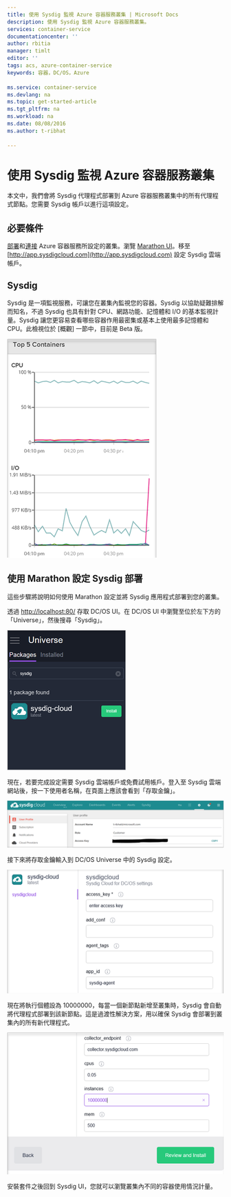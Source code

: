 ```yaml
---
title: 使用 Sysdig 監視 Azure 容器服務叢集 | Microsoft Docs
description: 使用 Sysdig 監視 Azure 容器服務叢集。
services: container-service
documentationcenter: ''
author: rbitia
manager: timlt
editor: ''
tags: acs, azure-container-service
keywords: 容器，DC/OS，Azure

ms.service: container-service
ms.devlang: na
ms.topic: get-started-article
ms.tgt_pltfrm: na
ms.workload: na
ms.date: 08/08/2016
ms.author: t-ribhat

---
```

# 使用 Sysdig 監視 Azure 容器服務叢集
本文中，我們會將 Sysdig 代理程式部署到 Azure 容器服務叢集中的所有代理程式節點。您需要 Sysdig 帳戶以進行這項設定。

## 必要條件
[部署](container-service-deployment.md)和[連接](container-service-connect.md) Azure 容器服務所設定的叢集。瀏覽 [Marathon UI](container-service-mesos-marathon-ui.md)。移至 [http://app.sysdigcloud.com](http://app.sysdigcloud.com) 設定 Sysdig 雲端帳戶。

## Sysdig
Sysdig 是一項監視服務，可讓您在叢集內監視您的容器。Sysdig 以協助疑難排解而知名，不過 Sysdig 也具有針對 CPU、網路功能、記憶體和 I/O 的基本監視計量。Sysdig 讓您更容易查看哪些容器作用最密集或基本上使用最多記憶體和 CPU。此檢視位於 [概觀] 一節中，目前是 Beta 版。

![Sysdig UI](./media/container-service-monitoring-sysdig/sysdig6.png)

## 使用 Marathon 設定 Sysdig 部署
這些步驟將說明如何使用 Marathon 設定並將 Sysdig 應用程式部署到您的叢集。

透過 [http://localhost:80/](http://localhost:80/) 存取 DC/OS UI。在 DC/OS UI 中瀏覽至位於左下方的「Universe」，然後搜尋「Sysdig」。

![DC/OS Universe 中的 Sysdig](./media/container-service-monitoring-sysdig/sysdig1.png)

現在，若要完成設定需要 Sysdig 雲端帳戶或免費試用帳戶。登入至 Sysdig 雲端網站後，按一下使用者名稱，在頁面上應該會看到「存取金鑰」。

![Sysdig API 金鑰](./media/container-service-monitoring-sysdig/sysdig2.png)

接下來將存取金鑰輸入到 DC/OS Universe 中的 Sysdig 設定。

![DC/OS Universe 中的 Sysdig 設定](./media/container-service-monitoring-sysdig/sysdig3.png)

現在將執行個體設為 10000000，每當一個新節點新增至叢集時，Sysdig 會自動將代理程式部署到該新節點。這是過渡性解決方案，用以確保 Sysdig 會部署到叢集內的所有新代理程式。

![DC/OS Universe 中的 Sysdig 設定 - 執行個體](./media/container-service-monitoring-sysdig/sysdig4.png)

安裝套件之後回到 Sysdig UI，您就可以瀏覽叢集內不同的容器使用情況計量。

<!---HONumber=AcomDC_0810_2016--->